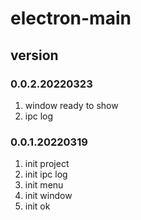 # electron-main

## version
### 0.0.2.20220323
1. window ready to show
2. ipc log

### 0.0.1.20220319
1. init project
2. init ipc log
3. init menu
4. init window
5. init ok
